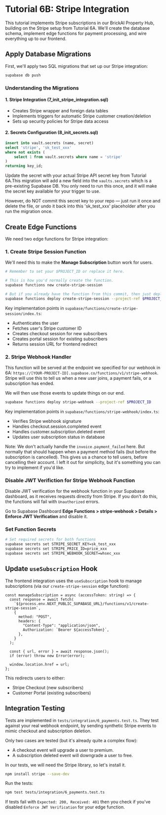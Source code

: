 # Tutorial 6B: Stripe Integration

This tutorial implements Stripe subscriptions in our BrickAI Property Hub, building on the Stripe setup from Tutorial 6A. We'll create the database schema, implement edge functions for payment processing, and wire everything up to our frontend.

## Apply Database Migrations

First, we'll apply two SQL migrations that set up our Stripe integration:

```bash
supabase db push
```

### Understanding the Migrations

#### 1. Stripe Integration (7_init_stripe_integration.sql)
- Creates Stripe wrapper and foreign data tables
- Implements triggers for automatic Stripe customer creation/deletion
- Sets up security policies for Stripe data access

#### 2. Secrets Configuration (8_init_secrets.sql)
```sql
insert into vault.secrets (name, secret)
select 'stripe', 'sk_test_xxx'
where not exists (
    select 1 from vault.secrets where name = 'stripe'
)
returning key_id;
```

Update the secret with your actual Stripe API secret key from Tutorial 6A.This migration will add a new field into the `vaults.secrets` which is a pre-existing Supabase DB. You only need to run this once, and it will make the secret key available for your trigger to use.

However, do NOT commit this secret key to your repo — just run it once and delete the file, or undo it back into this 'sk_test_xxx' placeholder after you run the migration once.

## Create Edge Functions

We need two edge functions for Stripe integration:

### 1. Create Stripe Session Function

We'll need this to make the **Manage Subscription** button work for users.

```bash
# Remember to set your $PROJECT_ID or replace it here.

# This is how you'd normally create the function.
supabase functions new create-stripe-session

# But if you already have the function from this commit, then just deploy it.
supabase functions deploy create-stripe-session --project-ref $PROJECT_ID
```

Key implementation points in `supabase/functions/create-stripe-session/index.ts`:
- Authenticates the user
- Fetches user's Stripe customer ID
- Creates checkout session for new subscribers
- Creates portal session for existing subscribers
- Returns session URL for frontend redirect

### 2. Stripe Webhook Handler

This function will be served at the endpoint we specified for our webhook in 6A: `https://[YOUR-PROJECT-ID].supabase.co/functions/v1/stripe-webhook`. Stripe will use this to tell us when a new user joins, a payment fails, or a subscription has ended.

We will then use those events to update things on our end.

```bash
supabase functions deploy stripe-webhook --project-ref $PROJECT_ID
```


Key implementation points in `supabase/functions/stripe-webhook/index.ts`:
- Verifies Stripe webhook signature
- Handles checkout.session.completed event
- Handles customer.subscription.deleted event
- Updates user subscription status in database

Note: We don't actually handle the `invoice.payment_failed` here. But normally that should happen when a payment method fails (but before the subscription is cancelled). This gives us a chance to tell users, before cancelling their account. I left it out for simplicity, but it's something you can try to implement if you'd like.

### Disable JWT Verifiction for Stripe Webhook Function

Disable JWT verification for the webhook function in your Supabase dashboard, as it receives requests directly from Stripe. If you don't do this, the functions will fail with `Unauthorized` errors.

Go to Supabase Dashboard **Edge Functions > stripe-webhook > Details > Enforce JWT Verification** and disable it.

### Set Function Secrets

```bash
# Set required secrets for both functions
supabase secrets set STRIPE_SECRET_KEY=sk_test_xxx
supabase secrets set STRIPE_PRICE_ID=price_xxx
supabase secrets set STRIPE_WEBHOOK_SECRET=whsec_xxx
```

## Update `useSubscription` Hook

The frontend integration uses the `useSubscription` hook to manage subscriptions (via our `create-stripe-session` edge function):

```tsx
const manageSubscription = async (accessToken: string) => {
  const response = await fetch(
    `${process.env.NEXT_PUBLIC_SUPABASE_URL}/functions/v1/create-stripe-session`,
    {
      method: "POST",
      headers: {
        "Content-Type": "application/json",
        Authorization: `Bearer ${accessToken}`,
      },
    }
  );

  const { url, error } = await response.json();
  if (error) throw new Error(error);
  
  window.location.href = url;
};
```

This redirects users to either:
- Stripe Checkout (new subscribers)
- Customer Portal (existing subscribers)

## Integration Testing

Tests are implemented in `tests/integration/6_payments.test.ts`. They test against your real webhook endpoint, by sending synthetic Stripe events to mimic checkout and subscription deletion. 

Only two cases are tested (but it's already quite a complex flow):

* A checkout event will upgrade a user to premium.
* A subscription deleted event will downgrade a user to free.

In our tests, we will need the Stripe library, so let's install it.

```sh
npm install stripe --save-dev
```

Run the tests:
```bash
npm test tests/integration/6_payments.test.ts
```

If tests fail with `Expected: 200, Received: 401` then you check if you've disabled `Enforce JWT Verification` for your edge function.
